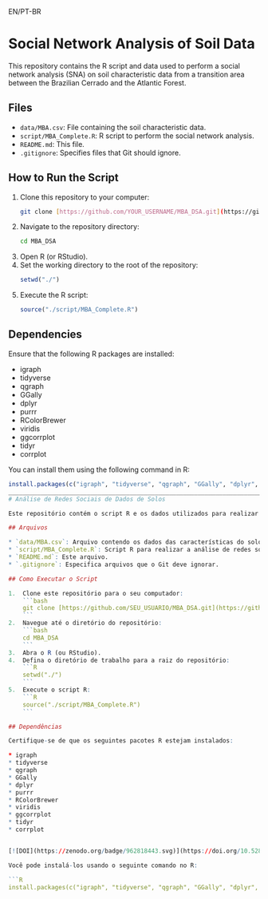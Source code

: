 EN/PT-BR

# Social Network Analysis of Soil Data

This repository contains the R script and data used to perform a social network analysis (SNA) on soil characteristic data from a transition area between the Brazilian Cerrado and the Atlantic Forest.

## Files

* `data/MBA.csv`: File containing the soil characteristic data.
* `script/MBA_Complete.R`: R script to perform the social network analysis.
* `README.md`: This file.
* `.gitignore`: Specifies files that Git should ignore.

## How to Run the Script

1.  Clone this repository to your computer:
    ```bash
    git clone [https://github.com/YOUR_USERNAME/MBA_DSA.git](https://github.com/YOUR_USERNAME/MBA_DSA.git)
    ```
2.  Navigate to the repository directory:
    ```bash
    cd MBA_DSA
    ```
3.  Open R (or RStudio).
4.  Set the working directory to the root of the repository:
    ```R
    setwd("./")
    ```
5.  Execute the R script:
    ```R
    source("./script/MBA_Complete.R")
    ```

## Dependencies

Ensure that the following R packages are installed:

* igraph
* tidyverse
* qgraph
* GGally
* dplyr
* purrr
* RColorBrewer
* viridis
* ggcorrplot
* tidyr
* corrplot

You can install them using the following command in R:

```R
install.packages(c("igraph", "tidyverse", "qgraph", "GGally", "dplyr", "purrr", "RColorBrewer", "viridis", "ggcorrplot", "tidyr", "corrplot"))
____________________________________________________________________________________________________________________________________________________
# Análise de Redes Sociais de Dados de Solos

Este repositório contém o script R e os dados utilizados para realizar uma análise de redes sociais (SNA) em dados de características do solo de uma área de transição entre Cerrado e Mata Atlântica.

## Arquivos

* `data/MBA.csv`: Arquivo contendo os dados das características do solo.
* `script/MBA_Complete.R`: Script R para realizar a análise de redes sociais.
* `README.md`: Este arquivo.
* `.gitignore`: Especifica arquivos que o Git deve ignorar.

## Como Executar o Script

1.  Clone este repositório para o seu computador:
    ```bash
    git clone [https://github.com/SEU_USUARIO/MBA_DSA.git](https://github.com/SEU_USUARIO/MBA_DSA.git)
    ```
2.  Navegue até o diretório do repositório:
    ```bash
    cd MBA_DSA
    ```
3.  Abra o R (ou RStudio).
4.  Defina o diretório de trabalho para a raiz do repositório:
    ```R
    setwd("./")
    ```
5.  Execute o script R:
    ```R
    source("./script/MBA_Complete.R")
    ```

## Dependências

Certifique-se de que os seguintes pacotes R estejam instalados:

* igraph
* tidyverse
* qgraph
* GGally
* dplyr
* purrr
* RColorBrewer
* viridis
* ggcorrplot
* tidyr
* corrplot


[![DOI](https://zenodo.org/badge/962818443.svg)](https://doi.org/10.5281/zenodo.15182283)

Você pode instalá-los usando o seguinte comando no R:

```R
install.packages(c("igraph", "tidyverse", "qgraph", "GGally", "dplyr", "purrr", "RColorBrewer", "viridis", "ggcorrplot", "tidyr", "corrplot"))
